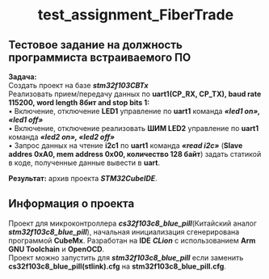 <h1 align="center">test_assignment_FiberTrade</h1> 

## Тестовое задание на должность программиста встраиваемого ПО
**Задача:**  
Создать проект на базе ***stm32f103CBTx***  
Реализовать прием/передачу данных по **uart1(CP_RX, CP_TX), baud rate 115200, word length 8бит
and stop bits 1:**  
• Включение, отключение **LED1** управление по **uart1** команда ***«led1 on», «led1 off»***  
• Включение, отключение реализовать **ШИМ LED2** управление по **uart1** команда ***«led2 on», «led2 off»***  
• Запрос данных на чтение **i2c1** по **uart1** команда ***«read i2c»*** (**Slave addres 0xA0, mem address 0x00, количество 128 байт**) задать статикой в коде, полученные данные вывести в **uart**.

**Результат:** архив проекта ***STM32CubeIDE***.

## Информация о проекта
Проект для микроконтроллера ***cs32f103c8_blue_pill***(Китайский аналог
***stm32f103c8_blue_pill***), начальная инициализация сгенерирована программой
**CubeMx**. Разработан на **IDE** ***CLion*** с использованием **Arm GNU Toolchain**
и **OpenOCD**.  
Проект можно запустить для ***stm32f103c8_blue_pill*** если заменить **cs32f103c8_blue_pill(stlink).cfg** 
на **stm32f103c8_blue_pill.cfg**.